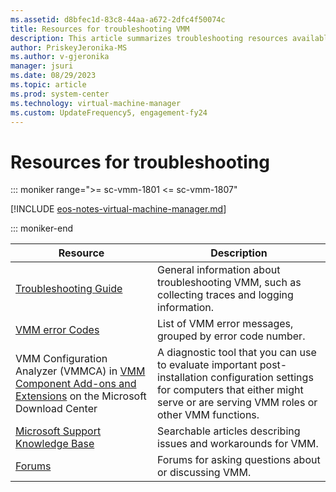 ```yaml
---
ms.assetid: d8bfec1d-83c8-44aa-a672-2dfc4f50074c
title: Resources for troubleshooting VMM
description: This article summarizes troubleshooting resources available for VMM
author: PriskeyJeronika-MS
ms.author: v-gjeronika
manager: jsuri
ms.date: 08/29/2023
ms.topic: article
ms.prod: system-center
ms.technology: virtual-machine-manager
ms.custom: UpdateFrequency5, engagement-fy24
---
```


# Resources for troubleshooting

::: moniker range=">= sc-vmm-1801 <= sc-vmm-1807"

[!INCLUDE [eos-notes-virtual-machine-manager.md](../includes/eos-notes-virtual-machine-manager.md)]

::: moniker-end

Resource | Description
--- | ---
[Troubleshooting Guide](https://social.technet.microsoft.com/wiki/contents/articles/8826.system-center-2012-virtual-machine-manager-vmm-general-troubleshooting-guide.aspx) | General information about troubleshooting VMM, such as collecting traces and logging information.
[VMM error Codes](https://social.technet.microsoft.com/wiki/contents/articles/4906.system-center-2012-portal-virtual-machine-manager-vmm-error-codes.aspx) | List of VMM error messages, grouped by error code number.
VMM Configuration Analyzer (VMMCA) in [VMM Component Add-ons and Extensions](https://www.microsoft.com/download/details.aspx?id=54113) on the Microsoft Download Center | A diagnostic tool that you can use to evaluate important post-installation configuration settings for computers that either might serve or are serving VMM roles or other VMM functions.
[Microsoft Support Knowledge Base](https://support.microsoft.com) | Searchable articles describing issues and workarounds for VMM.
[Forums](https://social.technet.microsoft.com/Forums/systemcenter/home?category=virtualmachinemanager) | Forums for asking questions about or discussing VMM.
